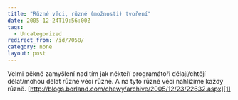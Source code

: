 ```yaml
---
title: "Různé věci, různé (možnosti) tvoření"
date: 2005-12-24T19:56:00Z
tags:
  - Uncategorized
redirect_from: /id/7058/
category: none
layout: post
---
```

Velmi pěkné zamyšlení nad tím jak někteří programátoři dělají/chtějí dělat/mohou dělat různé věci různě. A na tyto různé věci nahlížíme každý různě. [http://blogs.borland.com/chewy/archive/2005/12/23/22632.aspx][1]

[1]: http://blogs.borland.com/chewy/archive/2005/12/23/22632.aspx
